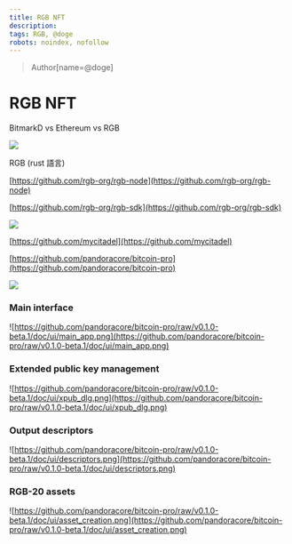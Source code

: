 ```yaml
---
title: RGB NFT
description: 
tags: RGB, @doge 
robots: noindex, nofollow
---
```

> Author[name=@doge]

# RGB NFT

BitmarkD vs Ethereum vs RGB

![](https://hackmd.io/_uploads/SyKDjBMYO.png)



RGB (rust 語言)

[https://github.com/rgb-org/rgb-node](https://github.com/rgb-org/rgb-node)

[https://github.com/rgb-org/rgb-sdk](https://github.com/rgb-org/rgb-sdk)

![](https://hackmd.io/_uploads/B1cUoSMtu.png)

[https://github.com/mycitadel](https://github.com/mycitadel)

[https://github.com/pandoracore/bitcoin-pro](https://github.com/pandoracore/bitcoin-pro)

![](https://hackmd.io/_uploads/ByF_jrMK_.png)


### **Main interface**

![https://github.com/pandoracore/bitcoin-pro/raw/v0.1.0-beta.1/doc/ui/main_app.png](https://github.com/pandoracore/bitcoin-pro/raw/v0.1.0-beta.1/doc/ui/main_app.png)

### **Extended public key management**

![https://github.com/pandoracore/bitcoin-pro/raw/v0.1.0-beta.1/doc/ui/xpub_dlg.png](https://github.com/pandoracore/bitcoin-pro/raw/v0.1.0-beta.1/doc/ui/xpub_dlg.png)

### **Output descriptors**

![https://github.com/pandoracore/bitcoin-pro/raw/v0.1.0-beta.1/doc/ui/descriptors.png](https://github.com/pandoracore/bitcoin-pro/raw/v0.1.0-beta.1/doc/ui/descriptors.png)

### **RGB-20 assets**

![https://github.com/pandoracore/bitcoin-pro/raw/v0.1.0-beta.1/doc/ui/asset_creation.png](https://github.com/pandoracore/bitcoin-pro/raw/v0.1.0-beta.1/doc/ui/asset_creation.png)
